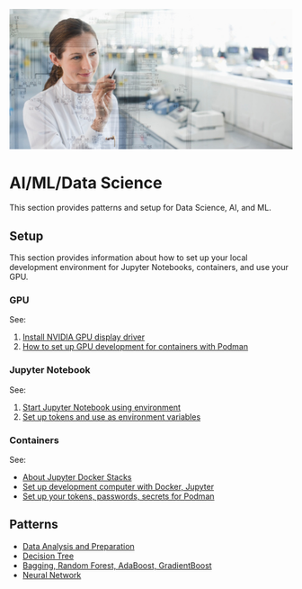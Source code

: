 ![ai lady](./media/GettyImages_130410456.jpg)

# AI/ML/Data Science

This section provides patterns and setup for Data Science, AI, and ML.

## Setup

This section provides information about how to set up your local development environment for Jupyter Notebooks, containers, and use your GPU.

### GPU

See:

1. [Install NVIDIA GPU display driver](./gpu/setupnvidiadriver.md)
2. [How to set up GPU development for containers with Podman](./gpu/setupmlonwindows.md)

### Jupyter Notebook

See:

1. [Start Jupyter Notebook using environment](./notebook/startjupyterinenv.md)
2. [Set up tokens and use as environment variables](./notebook/setupsecrets.md)

### Containers

See:

- [About Jupyter Docker Stacks](./containers/jupyterdockerstacks.md)
- [Set up development computer with Docker, Jupyter](./containers/setupdocker.md)
- [Set up your tokens, passwords, secrets for Podman](./containers/setuptokensforcontainers.md)

## Patterns

- [Data Analysis and Preparation](./examples/Food_Hub_Project.html)
- [Decision Tree](./examples/Bank_Loan_Customer_Analysis.html)
- [Bagging, Random Forest, AdaBoost, GradientBoost](./examples/Credit_Card_Users_Churn_Prediction.html)
- [Neural Network](./examples/Bank_Churn_Prediction.html)